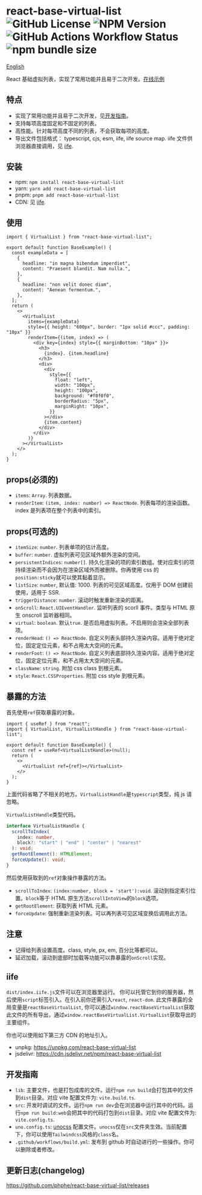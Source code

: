 # react-base-virtual-list ![GitHub License](https://img.shields.io/github/license/phphe/react-base-virtual-list) ![NPM Version](https://img.shields.io/npm/v/react-base-virtual-list) ![GitHub Actions Workflow Status](https://img.shields.io/github/actions/workflow/status/phphe/react-base-virtual-list/build.yml) ![npm bundle size](https://img.shields.io/bundlephobia/minzip/%40phphe%2Freact-base-virtual-list)

[English](README.md)

React 基础虚拟列表，实现了常用功能并且易于二次开发。[在线示例](https://phphe.github.io/react-base-virtual-list/)

## 特点

- 实现了常用功能并且易于二次开发，见[开发指南](#开发指南)。
- 支持每项高度固定和不固定的列表。
- 高性能。针对每项高度不同的列表，不会获取每项的高度。
- 导出文件包括格式： typescript, cjs, esm, iife, iife source map. iife 文件供浏览器直接调用，见 [iife](#iife).

## 安装

- npm: `npm install react-base-virtual-list`
- yarn: `yarn add react-base-virtual-list`
- pnpm: `pnpm add react-base-virtual-list`
- CDN: 见 [iife](#iife).

## 使用

```tsx
import { VirtualList } from "react-base-virtual-list";

export default function BaseExample() {
  const exampleData = [
    {
      headline: "in magna bibendum imperdiet",
      content: "Praesent blandit. Nam nulla.",
    },
    {
      headline: "non velit donec diam",
      content: "Aenean fermentum.",
    },
  ];
  return (
    <>
      <VirtualList
        items={exampleData}
        style={{ height: "600px", border: "1px solid #ccc", padding: "10px" }}
        renderItem={(item, index) => (
          <div key={index} style={{ marginBottom: "10px" }}>
            <h3>
              {index}. {item.headline}
            </h3>
            <div>
              <div
                style={{
                  float: "left",
                  width: "100px",
                  height: "100px",
                  background: "#f0f0f0",
                  borderRadius: "5px",
                  marginRight: "10px",
                }}
              ></div>
              {item.content}
            </div>
          </div>
        )}
      ></VirtualList>
    </>
  );
}
```

## props(必须的)

- `items`: `Array`. 列表数据。
- `renderItem`: `(item, index: number) => ReactNode`. 列表每项的渲染函数。index 是列表项在整个列表中的索引。

## props(可选的)

- `itemSize`: `number`. 列表单项的估计高度。
- `buffer`: `number`. 虚拟列表可见区域外额外渲染的空间。
- `persistentIndices`: `number[]`. 持久化渲染的项的索引数组。使对应索引的项持续渲染而不会因为在渲染区域外而被删除。你再使用 css 的`position:sticky`就可以使其黏着显示。
- `listSize`: `number`, 默认值: 1000. 列表的可见区域高度。仅用于 DOM 创建前使用，适用于 SSR.
- `triggerDistance`: `number`. 滚动时触发重新渲染的距离。
- `onScroll`: `React.UIEventHandler`. 监听列表的 scorll 事件。类型与 HTML 原生 onscroll 监听器相同。
- `virtual`: `boolean`. 默认`true`. 是否启用虚拟列表。不启用则会渲染全部列表项。
- `renderHead`: `() => ReactNode`. 自定义列表头部持久渲染内容。适用于绝对定位，固定定位元素，和不占用太大空间的元素。
- `renderFoot`: `() => ReactNode`. 自定义列表底部持久渲染内容。适用于绝对定位，固定定位元素，和不占用太大空间的元素。
- `className`: `string`. 附加 css class 到根元素。
- `style`: `React.CSSProperties`. 附加 css style 到根元素。

## 暴露的方法

首先使用`ref`获取暴露的对象。

```tsx
import { useRef } from "react";
import { VirtualList, VirtualListHandle } from "react-base-virtual-list";

export default function BaseExample() {
  const ref = useRef<VirtualListHandle>(null);
  return (
    <>
      <VirtualList ref={ref}></VirtualList>
    </>
  );
}
```

上面代码省略了不相关的地方。`VirtualListHandle`是`typescript`类型，纯 js 请忽略。

`VirtualListHandle`类型代码。

```ts
interface VirtualListHandle {
  scrollToIndex(
    index: number,
    block?: "start" | "end" | "center" | "nearest"
  ): void;
  getRootElement(): HTMLElement;
  forceUpdate(): void;
}
```

然后使用获取到的`ref`对象操作暴露的方法。

- `scrollToIndex`: `(index:number, block = 'start'):void`. 滚动到指定索引位置。`block`等于 HTML 原生方法`scrollIntoView`的`block`选项。
- `getRootElement`: 获取列表 HTML 元素。
- `forceUpdate`: 强制重新渲染列表。可以再列表可见区域变换后调用此方法。

## 注意

- 记得给列表设置高度。class, style, px, em, 百分比等都可以。
- 延迟加载，滚动到底部时加载等功能可以靠暴露的`onScroll`实现。

## iife

`dist/index.iife.js`文件可以在浏览器里运行。
你可以托管它到你的服务器，然后使用`script`标签引入。在引入前你还需引入`react`, `react-dom`. 此文件暴露的全局变量是`reactBaseVirtualList`, 你可以通过`window.reactBaseVirtualList`获取此文件的所有导出，通过`window.reactBaseVirtualList.VirtualList`获取导出的主要组件。

你也可以使用如下第三方 CDN 的地址引入。

- unpkg: https://unpkg.com/react-base-virtual-list
- jsdelivr: https://cdn.jsdelivr.net/npm/react-base-virtual-list

## 开发指南

- `lib`: 主要文件，也是打包成库的文件。运行`npm run build`会打包其中的文件到`dist`目录。对应 vite 配置文件为: `vite.build.ts`.
- `src`: 开发时调试的文件。运行`npm run dev`会在浏览器中运行其中的代码。运行`npm run build:web`会把其中的代码打包到`dist`目录。对应 vite 配置文件为: `vite.config.ts`.
- `uno.config.ts`: [unocss](https://github.com/unocss/unocss) 配置文件。`unocss`仅在`src`文件夹生效。当前配置下，你可以使用`Tailwindcss`风格的`class`名。
- `.github/workflows/build.yml`: 发布到 github 时自动进行的一些操作。你可以删除或者修改。

## 更新日志(changelog)

https://github.com/phphe/react-base-virtual-list/releases
